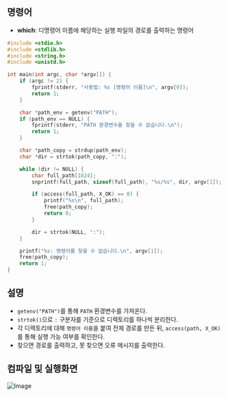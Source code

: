 ## 명령어
- **which**: 디명령어 이름에 해당하는 실행 파일의 경로를 출력하는 명령어

```c
#include <stdio.h>
#include <stdlib.h>
#include <string.h>
#include <unistd.h>

int main(int argc, char *argv[]) {
    if (argc != 2) {
        fprintf(stderr, "사용법: %s [명령어 이름]\n", argv[0]);
        return 1;
    }

    char *path_env = getenv("PATH");
    if (path_env == NULL) {
        fprintf(stderr, "PATH 환경변수를 찾을 수 없습니다.\n");
        return 1;
    }

    char *path_copy = strdup(path_env);
    char *dir = strtok(path_copy, ":");

    while (dir != NULL) {
        char full_path[1024];
        snprintf(full_path, sizeof(full_path), "%s/%s", dir, argv[1]);

        if (access(full_path, X_OK) == 0) {
            printf("%s\n", full_path);
            free(path_copy);
            return 0;
        }

        dir = strtok(NULL, ":");
    }

    printf("%s: 명령어를 찾을 수 없습니다.\n", argv[1]);
    free(path_copy);
    return 1;
}
```
## 설명

- ``getenv("PATH")``를 통해 ``PATH`` 환경변수를 가져온다.
- ``strtok()``으로 ``:`` 구분자를 기준으로 디렉토리를 하나씩 분리한다.
- 각 디렉토리에 대해 ``명령어 이름``을 붙여 전체 경로를 만든 뒤, ``access(path, X_OK)``를 통해 실행 가능 여부를 확인한다.
- 찾으면 경로를 출력하고, 못 찾으면 오류 메시지를 출력한다.

## 컴파일 및 실행화면

![Image](https://github.com/user-attachments/assets/8f528449-b884-447a-871a-e75d6ed70350)
